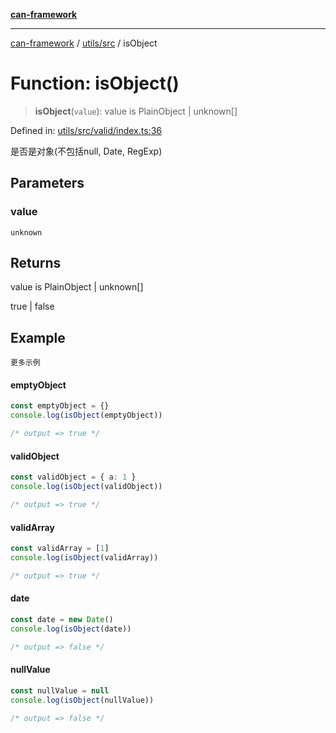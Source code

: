 [**can-framework**](../../../README.md)

***

[can-framework](../../../modules.md) / [utils/src](../README.md) / isObject

# Function: isObject()

> **isObject**(`value`): value is PlainObject \| unknown\[\]

Defined in: [utils/src/valid/index.ts:36](https://github.com/acanowl/acanowl-framework/blob/c79152f4a5639ba2e312f011a139bf95a1b76935/packages/utils/src/valid/index.ts#L36)

是否是对象(不包括null, Date, RegExp)

## Parameters

### value

`unknown`

## Returns

value is PlainObject \| unknown\[\]

true | false

## Example

```更多示例```
#### emptyObject

```typescript
const emptyObject = {}
console.log(isObject(emptyObject))

/* output => true */
```

#### validObject

```typescript
const validObject = { a: 1 }
console.log(isObject(validObject))

/* output => true */
```

#### validArray

```typescript
const validArray = [1]
console.log(isObject(validArray))

/* output => true */
```

#### date

```typescript
const date = new Date()
console.log(isObject(date))

/* output => false */
```

#### nullValue

```typescript
const nullValue = null
console.log(isObject(nullValue))

/* output => false */
```
